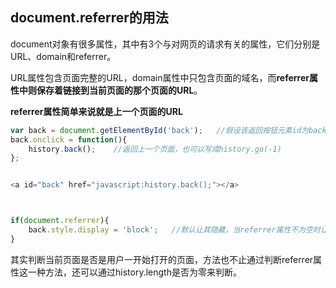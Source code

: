 ## document.referrer的用法

document对象有很多属性，其中有3个与对网页的请求有关的属性，它们分别是URL、domain和referrer。

URL属性包含页面完整的URL，domain属性中只包含页面的域名，而**referrer属性中则保存着链接到当前页面的那个页面的URL**。

**referrer属性简单来说就是上一个页面的URL**


```js
var back = document.getElementById('back');   //假设该返回按钮元素id为back
back.onclick = function(){
    history.back();    //返回上一个页面，也可以写成history.go(-1)
};


<a id="back" href="javascript:history.back();"></a>



if(document.referrer){
    back.style.display = 'block';   //默认让其隐藏，当referrer属性不为空时让其显示
}
```

 其实判断当前页面是否是用户一开始打开的页面，方法也不止通过判断referrer属性这一种方法，还可以通过history.length是否为零来判断。

 